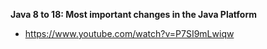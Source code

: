 **Java 8 to 18: Most important changes in the Java Platform**
- https://www.youtube.com/watch?v=P7SI9mLwiqw
